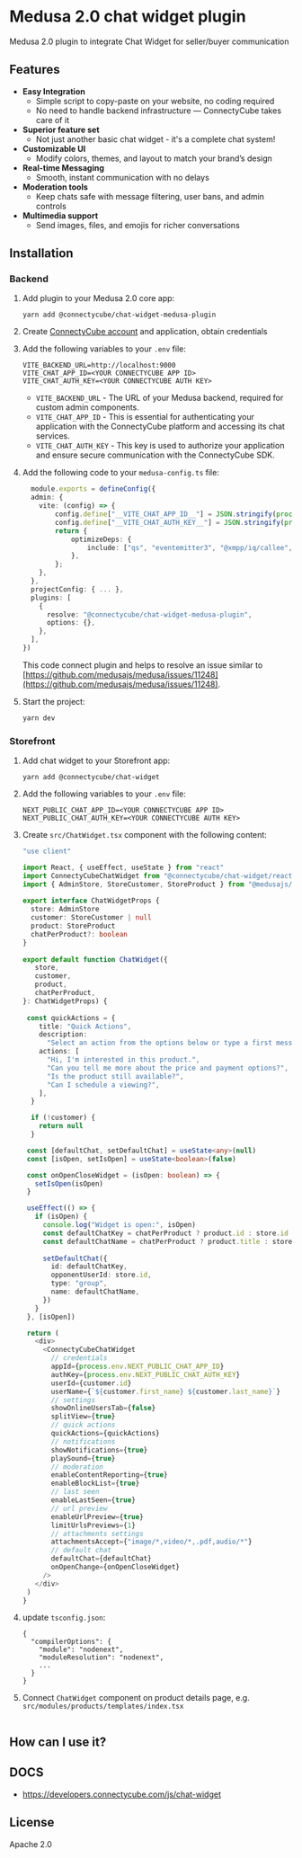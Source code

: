 # Medusa 2.0 chat widget plugin 

Medusa 2.0 plugin to integrate Chat Widget for seller/buyer communication

## Features

- **Easy Integration**
  - Simple script to copy-paste on your website, no coding required
  - No need to handle backend infrastructure — ConnectyCube takes care of it
- **Superior feature set**
  - Not just another basic chat widget - it's a complete chat system!
- **Customizable UI**
  - Modify colors, themes, and layout to match your brand’s design
- **Real-time Messaging**
  - Smooth, instant communication with no delays
- **Moderation tools**
  - Keep chats safe with message filtering, user bans, and admin controls
- **Multimedia support**
  - Send images, files, and emojis for richer conversations

## Installation

### Backend

1. Add plugin to your Medusa 2.0 core app:

    ```
    yarn add @connectycube/chat-widget-medusa-plugin
    ```

2. Create [ConnectyCube account](https://connectycube.com/signup/) and application, obtain credentials

3. Add the following variables to your `.env` file:

    ```
    VITE_BACKEND_URL=http://localhost:9000
    VITE_CHAT_APP_ID=<YOUR CONNECTYCUBE APP ID>
    VITE_CHAT_AUTH_KEY=<YOUR CONNECTYCUBE AUTH KEY>
    ```

    - `VITE_BACKEND_URL` - The URL of your Medusa backend, required for custom admin components.
    - `VITE_CHAT_APP_ID` - This is essential for authenticating your application with the ConnectyCube platform and accessing its chat services.
    - `VITE_CHAT_AUTH_KEY` - This key is used to authorize your application and ensure secure communication with the ConnectyCube SDK.

3.  Add the following code to your `medusa-config.ts` file:

    ```typescript
      module.exports = defineConfig({
      admin: {
        vite: (config) => {
            config.define["__VITE_CHAT_APP_ID__"] = JSON.stringify(process.env.VITE_CHAT_APP_ID);
            config.define["__VITE_CHAT_AUTH_KEY__"] = JSON.stringify(process.env.VITE_CHAT_AUTH_KEY);
            return {
                optimizeDeps: {
                    include: ["qs", "eventemitter3", "@xmpp/iq/callee", "@xmpp/resolve", "@xmpp/session-establishment", "@xmpp/client-core", "@xmpp/sasl-plain", "@xmpp/stream-features", "@xmpp/resource-binding", "@xmpp/reconnect", "@xmpp/middleware", "@xmpp/sasl-anonymous", "@xmpp/websocket", "@xmpp/iq/caller", "@xmpp/sasl"], // Will be merged with config that we use to run and build the dashboard.
                },
            };
        },
      },
      projectConfig: { ... },
      plugins: [
        {
          resolve: "@connectycube/chat-widget-medusa-plugin",
          options: {},
        },
      ],
    })
    ```

    This code connect plugin and helps to resolve an issue similar to [https://github.com/medusajs/medusa/issues/11248](https://github.com/medusajs/medusa/issues/11248).

4.  Start the project:

    ```bash
    yarn dev
    ```

### Storefront

1. Add chat widget to your Storefront app:

    ```
    yarn add @connectycube/chat-widget
    ```

2. Add the following variables to your `.env` file:

    ```
    NEXT_PUBLIC_CHAT_APP_ID=<YOUR CONNECTYCUBE APP ID>
    NEXT_PUBLIC_CHAT_AUTH_KEY=<YOUR CONNECTYCUBE AUTH KEY>
    ```
    
3. Create `src/ChatWidget.tsx` component with the following content:

   ```typescript
   "use client"

   import React, { useEffect, useState } from "react"
   import ConnectyCubeChatWidget from "@connectycube/chat-widget/react19"
   import { AdminStore, StoreCustomer, StoreProduct } from "@medusajs/types"
    
   export interface ChatWidgetProps {
     store: AdminStore
     customer: StoreCustomer | null
     product: StoreProduct
     chatPerProduct?: boolean
   }
    
   export default function ChatWidget({
      store,
      customer,
      product,
      chatPerProduct,
   }: ChatWidgetProps) {
  
    const quickActions = {
       title: "Quick Actions",
       description:
         "Select an action from the options below or type a first message to start a conversation.",
       actions: [
         "Hi, I'm interested in this product.",
         "Can you tell me more about the price and payment options?",
         "Is the product still available?",
         "Can I schedule a viewing?",
       ],
     }

     if (!customer) {
       return null
     }

    const [defaultChat, setDefaultChat] = useState<any>(null)
    const [isOpen, setIsOpen] = useState<boolean>(false)

    const onOpenCloseWidget = (isOpen: boolean) => {
      setIsOpen(isOpen)
    }

    useEffect(() => {
      if (isOpen) {
        console.log("Widget is open:", isOpen)
        const defaultChatKey = chatPerProduct ? product.id : store.id
        const defaultChatName = chatPerProduct ? product.title : store.name
  
        setDefaultChat({
          id: defaultChatKey,
          opponentUserId: store.id,
          type: "group",
          name: defaultChatName,
        })
      }
    }, [isOpen])

    return (
      <div>
        <ConnectyCubeChatWidget
          // credentials
          appId={process.env.NEXT_PUBLIC_CHAT_APP_ID}
          authKey={process.env.NEXT_PUBLIC_CHAT_AUTH_KEY}
          userId={customer.id}
          userName={`${customer.first_name} ${customer.last_name}`}
          // settings
          showOnlineUsersTab={false}
          splitView={true}
          // quick actions
          quickActions={quickActions}
          // notifications
          showNotifications={true}
          playSound={true}
          // moderation
          enableContentReporting={true}
          enableBlockList={true}
          // last seen
          enableLastSeen={true}
          // url preview
          enableUrlPreview={true}
          limitUrlsPreviews={1}
          // attachments settings
          attachmentsAccept={"image/*,video/*,.pdf,audio/*"}
          // default chat
          defaultChat={defaultChat}
          onOpenChange={onOpenCloseWidget}
        />
      </div>
    )
   }
   ```


4. update `tsconfig.json`:

   ```
   {
     "compilerOptions": {
       "module": "nodenext",
       "moduleResolution": "nodenext",
       ...
     }
   }
   ```

4. Connect `ChatWidget` component on product details page, e.g. `src/modules/products/templates/index.tsx`
   
   ```

   ```

## How can I use it?

## DOCS

- https://developers.connectycube.com/js/chat-widget

## License

Apache 2.0
